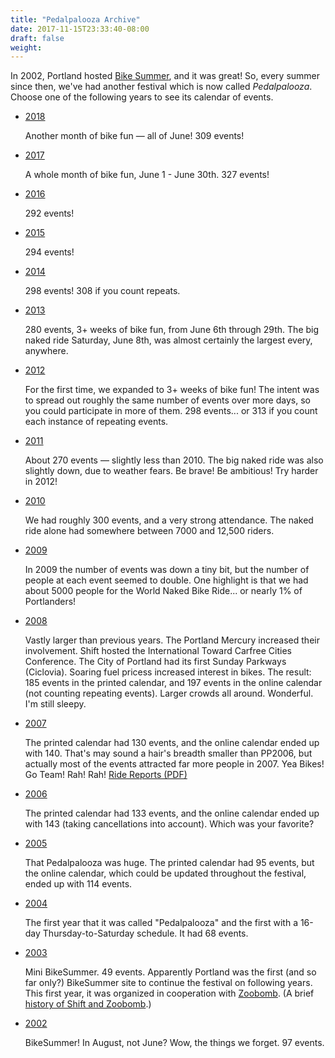 ```yaml
---
title: "Pedalpalooza Archive"
date: 2017-11-15T23:33:40-08:00
draft: false
weight:
---
```


[comment]: <> (aka, That Fun Thing We Do Every June)

In 2002, Portland hosted [Bike Summer](http://criticalmass.wikia.com/wiki/Bike_Summer!), and it was great! So, every summer since then, we've had another festival which is now called <dfn>Pedalpalooza</dfn>. Choose one of the following years to see its calendar of events.

*   [2018](http://www.shift2bikes.org/cal/viewpp2018.php)

    Another month of bike fun — all of June! 309 events!


*   [2017](http://www.shift2bikes.org/cal/viewpp2017.php)

    A whole month of bike fun, June 1 - June 30th. 327 events!

*   [2016](http://www.shift2bikes.org/cal/viewpp2016.php)

    292 events!

*   [2015](http://www.shift2bikes.org/cal/viewpp2015.php)

    294 events!

*   [2014](http://www.shift2bikes.org/cal/viewpp2014.php)

    298 events! 308 if you count repeats.

*   [2013](http://www.shift2bikes.org/cal/viewpp2013.php)

    280 events, 3+ weeks of bike fun, from June 6th through 29th. The big naked ride Saturday, June 8th, was almost certainly the largest every, anywhere.

*   [2012](http://www.shift2bikes.org/cal/viewpp2012.php)

    For the first time, we expanded to 3+ weeks of bike fun! The intent was to spread out roughly the same number of events over more days, so you could participate in more of them. 298 events... or 313 if you count each instance of repeating events.

*   [2011](http://www.shift2bikes.org/cal/viewpp2011.php)

    About 270 events — slightly less than 2010\. The big naked ride was also slightly down, due to weather fears. Be brave! Be ambitious! Try harder in 2012!

*   [2010](http://www.shift2bikes.org/cal/viewpp2010.php)

    We had roughly 300 events, and a very strong attendance. The naked ride alone had somewhere between 7000 and 12,500 riders.

*   [2009](http://www.shift2bikes.org/cal/viewpp2009.php)

    In 2009 the number of events was down a tiny bit, but the number of people at each event seemed to double. One highlight is that we had about 5000 people for the World Naked Bike Ride... or nearly 1% of Portlanders!

*   [2008](http://www.shift2bikes.org/cal/viewpp2008.php)

    Vastly larger than previous years. The Portland Mercury increased their involvement. Shift hosted the International Toward Carfree Cities Conference. The City of Portland had its first Sunday Parkways (Ciclovia). Soaring fuel pricess increased interest in bikes. The result: 185 events in the printed calendar, and 197 events in the online calendar (not counting repeating events). Larger crowds all around. Wonderful. I'm still sleepy.

*   [2007](http://www.shift2bikes.org/pedalpalooza/pp2007.php)

    The printed calendar had 130 events, and the online calendar ended up with 140\. That's may sound a hair's breadth smaller than PP2006, but actually most of the events attracted far more people in 2007\. Yea Bikes! Go Team! Rah! Rah! [Ride Reports (PDF)](http://www.shift2bikes.org/pedalpalooza/ridereports/pp_reports_2007.pdf)

*   [2006](http://www.shift2bikes.org/pedalpalooza/pp2006.php)

    The printed calendar had 133 events, and the online calendar ended up with 143 (taking cancellations into account). Which was your favorite?

*   [2005](http://www.shift2bikes.org/pedalpalooza/pp2005.shtml)

    That Pedalpalooza was huge. The printed calendar had 95 events, but the online calendar, which could be updated throughout the festival, ended up with 114 events.

*   [2004](http://www.shift2bikes.org/pedalpalooza/pp2004.shtml)

    The first year that it was called "Pedalpalooza" and the first with a 16-day Thursday-to-Saturday schedule. It had 68 events.

*   [2003](http://www.shift2bikes.org/pedalpalooza/pp2003.shtml)

    Mini BikeSummer. 49 events. Apparently Portland was the first (and so far only?) BikeSummer site to continue the festival on following years. This first year, it was organized in cooperation with [Zoobomb](http://www.zoobomb.net/). (A brief [history of Shift and Zoobomb](http://www.shift2bikes.org/pedalpalooza/zbshift.shtml).)

*   [2002](http://web.archive.org/web/20020428220445/http://www.bikesummer.org/2002/events/index.htm)

    BikeSummer! In August, not June? Wow, the things we forget. 97 events.
